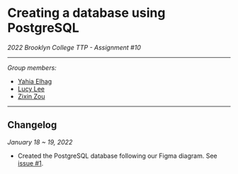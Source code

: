 # Creating a database using PostgreSQL
*2022 Brooklyn College TTP - Assignment #10*

---

*Group members:*  
* [Yahia Elhag](https://github.com/YahiaE)
* [Lucy Lee](https://github.com/lucylee-412)
* [Zixin Zou](https://github.com/zxin1007)

---

## Changelog

*January 18 ~ 19, 2022*
* Created the PostgreSQL database following our Figma diagram. See [issue #1](/../../issues/1).
